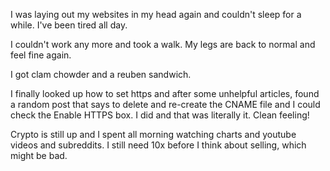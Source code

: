 I was laying out my websites in my head again and couldn't sleep for a while. I've been tired all day.

I couldn't work any more and took a walk. My legs are back to normal and feel fine again.

I got clam chowder and a reuben sandwich.

I finally looked up how to set https and after some unhelpful articles, found a random post that says to delete and re-create the CNAME file and I could check the Enable HTTPS box. I did and that was literally it. Clean feeling!

Crypto is still up and I spent all morning watching charts and youtube videos and subreddits. I still need 10x before I think about selling, which might be bad.
